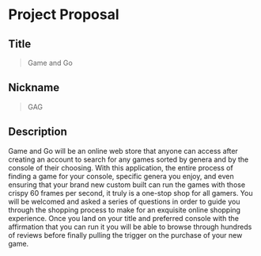 # Project Proposal

## Title
> Game and Go
## Nickname
> GAG
## Description
Game and Go will be an online web store that anyone can access after creating an account to search for any games sorted by genera and by the console of their choosing. With this application, the entire process of finding a game for your console, specific genera you enjoy, and even ensuring that your brand new custom built can run the games with those crispy 60 frames per second, it truly is a one-stop shop for all gamers. You will be welcomed and asked a series of questions in order to guide you through the shopping process to make for an exquisite online shopping experience. Once you land on your title and preferred console with the affirmation that you can run it you will be able to browse through hundreds of reviews before finally pulling the trigger on the purchase of your new game.
